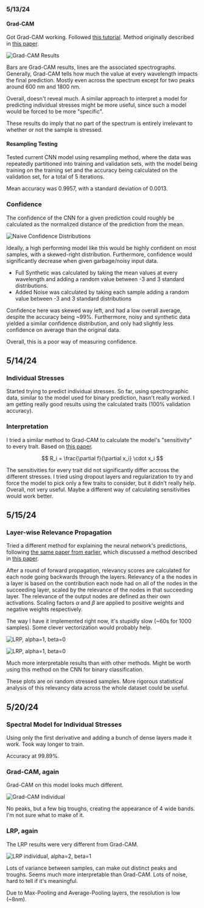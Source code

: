 ### 5/13/24
#### Grad-CAM

Got Grad-CAM working. Followed [this tutorial](https://keras.io/examples/vision/grad_cam/). Method originally described in [this paper](https://arxiv.org/abs/1610.02391).

![Grad-CAM Results](grad_cam.png)

Bars are Grad-CAM results, lines are the associated spectrographs. Generally, Grad-CAM tells how much the value at every wavelength impacts the final prediction. Mostly even across the spectrum except for two peaks around 600 nm and 1800 nm. 

Overall, doesn't reveal much. A similar approach to interpret a model for predicting individual stresses might be more useful, since such a model would be forced to be more "specific". 

These results do imply that no part of the spectrum is entirely irrelevant to whether or not the sample is stressed. 

#### Resampling Testing

Tested current CNN model using resampling method, where the data was repeatedly partitioned into training and validation sets, with the model being training on the training set and the accuracy being calculated on the validation set, for a total of 5 iterations. 

Mean accuracy was $0.9957$, with a standard deviation of $0.0013$.

### Confidence
The confidence of the CNN for a given prediction could roughly be calculated as the normalized distance of the prediction from the mean. 

![Naive Confidence Distributions](confidence_bad.png)

Ideally, a high performing model like this would be highly confident on most samples, with a skewed-right distribution. Furthermore, confidence would significantly decrease when given garbage/noisy input data.

- Full Synthetic was calculated by taking the mean values at every wavelength and adding a random value between -3 and 3 standard distributions.
- Added Noise was calculated by taking each sample adding a random value between -3 and 3 standard distributions

Confidence here was skewed way left, and had a low overall average, despite the accuracy being ~99%. Furthermore, noisy and synthetic data yielded a similar confidence distribution, and only had slightly less confidence on average than the original data. 

Overall, this is a poor way of measuring confidence.

## 5/14/24
### Individual Stresses
Started trying to predict individual stresses. So far, using spectrographic data, similar to the model used for binary prediction, hasn't really worked. I am getting really good results using the calculated traits (100% validation accuracy).

### Interpretation
I tried a similar method to Grad-CAM to calculate the model's "sensitivity" to every trait. Based on [this paper](https://www.sciencedirect.com/science/article/pii/S1051200417302385).

$$
R_i = \frac{\partial f}{\partial x_i} \cdot x_i
$$

The sensitivities for every trait did not significantly differ accross the different stresses. I tried using dropout layers and regularization to try and force the model to pick only a few traits to consider, but it didn't really help. Overall, not very useful. Maybe a different way of calculating sensitivities would work better.

## 5/15/24
### Layer-wise Relevance Propagation
Tried a different method for explaining the neural network's predictions, following [the same paper from earlier](https://www.sciencedirect.com/science/article/pii/S1051200417302385#br0050), which discussed a method described in [this paper](https://journals.plos.org/plosone/article?id=10.1371/journal.pone.0130140#sec019). 

After a round of forward propagation, relevancy scores are calculated for each node going backwards through the layers. Relevancy of a the nodes in a layer is based on the contribution each node had on all of the nodes in the succeeding layer, scaled by the relevance of the nodes in that succeeding layer. The relevance of the output nodes are defined as their own activations. Scaling factors $\alpha$ and $\beta$ are applied to positive weights and negative weights respectively.

The way I have it implemented right now, it's stupidly slow (~60s for 1000 samples). Some clever vectorization would probably help. 

![LRP, alpha=1, beta=0](lrp_a1_b0.png)

![LRP, alpha=1, beta=0](lrp_a3_b2.png)

Much more interpretable results than with other methods. Might be worth using this method on the CNN for binary classification. 

These plots are on random stressed samples. More rigorous statistical analysis of this relevancy data across the whole dataset could be useful. 

## 5/20/24
### Spectral Model for Individual Stresses
Using only the first derivative and adding a bunch of dense layers made it work. Took way longer to train.

Accuracy at 99.89%.

### Grad-CAM, again
Grad-CAM on this model looks much different. 

![Grad-CAM individual](grad_cam_individual.png)

No peaks, but a few big troughs, creating the appearance of 4 wide bands. I'm not sure what to make of it.

### LRP, again
The LRP results were very different from Grad-CAM.

![LRP individual, alpha=2, beta=1](lrp_individual_a2_b1.png)

Lots of variance between samples, can make out distinct peaks and troughs. Seems much more interpretable than Grad-CAM. Lots of noise, hard to tell if it's meaningful.

Due to Max-Pooling and Average-Pooling layers, the resolution is low (~8nm).

